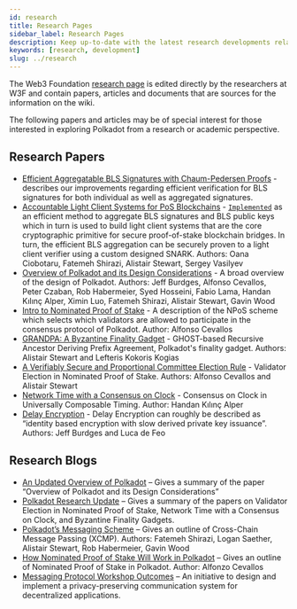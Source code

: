```yaml
---
id: research
title: Research Pages
sidebar_label: Research Pages
description: Keep up-to-date with the latest research developments related to Polkadot.
keywords: [research, development]
slug: ../research
---
```


The Web3 Foundation [research page](https://research.web3.foundation/) is edited directly by the
researchers at W3F and contain papers, articles and documents that are sources for the information
on the wiki.

The following papers and articles may be of special interest for those interested in exploring
Polkadot from a research or academic perspective.

## Research Papers

- [Efficient Aggregatable BLS Signatures with Chaum-Pedersen Proofs](https://eprint.iacr.org/2022/1611) -
  describes our improvements regarding efficient verification for BLS signatures for both individual
  as well as aggregated signatures.
- [Accountable Light Client Systems for PoS Blockchains](https://github.com/w3f/apk-proofs/blob/9f3ed95d4dba4a4ea4b0dca3a57f4b7495271346/Light%20Client.pdf) -
  [`Implemented`](https://github.com/w3f/apk-proofs) as an efficient method to aggregate BLS
  signatures and BLS public keys which in turn is used to build light client systems that are the
  core cryptographic primitive for secure proof-of-stake blockchain bridges. In turn, the efficient
  BLS aggregation can be securely proven to a light client verifier using a custom designed SNARK.
  Authors: Oana Ciobotaru, Fatemeh Shirazi, Alistair Stewart, Sergey Vasilyev
- [Overview of Polkadot and its Design Considerations](https://arxiv.org/pdf/2005.13456.pdf) - A
  broad overview of the design of Polkadot. Authors: Jeff Burdges, Alfonso Cevallos, Peter Czaban,
  Rob Habermeier, Syed Hosseini, Fabio Lama, Handan Kılınç Alper, Ximin Luo, Fatemeh Shirazi,
  Alistair Stewart, Gavin Wood
- [Intro to Nominated Proof of Stake](https://research.web3.foundation/Polkadot/protocols/NPoS) - A
  description of the NPoS scheme which selects which validators are allowed to participate in the
  consensus protocol of Polkadot. Author: Alfonso Cevallos
- [GRANDPA: A Byzantine Finality Gadget](https://arxiv.org/abs/2007.01560) - GHOST-based Recursive
  Ancestor Deriving Prefix Agreement, Polkadot's finality gadget. Authors: Alistair Stewart and
  Lefteris Kokoris Kogias
- [A Verifiably Secure and Proportional Committee Election Rule](https://arxiv.org/abs/2004.12990) -
  Validator Election in Nominated Proof of Stake. Authors: Alfonso Cevallos and Alistair Stewart
- [Network Time with a Consensus on Clock](https://eprint.iacr.org/2019/1348.pdf) - Consensus on
  Clock in Universally Composable Timing. Author: Handan Kılınç Alper
- [Delay Encryption](https://eprint.iacr.org/2020/638) - Delay Encryption can roughly be described
  as “identity based encryption with slow derived private key issuance”. Authors: Jeff Burdges and
  Luca de Feo

## Research Blogs

- [An Updated Overview of Polkadot](https://polkadot.network/an-updated-overview-of-polkadot/) –
  Gives a summary of the paper “Overview of Polkadot and its Design Considerations”
- [Polkadot Research Update](https://polkadot.network/polkadot-research-update/) – Gives a summary
  of the papers on Validator Election in Nominated Proof of Stake, Network Time with a Consensus on
  Clock, and Byzantine Finality Gadgets.
- [Polkadot’s Messaging Scheme](https://medium.com/web3foundation/polkadots-messaging-scheme-b1ec560908b7)
  – Gives an outline of Cross-Chain Message Passing (XCMP). Authors: Fatemeh Shirazi, Logan Saether,
  Alistair Stewart, Rob Habermeier, Gavin Wood
- [How Nominated Proof of Stake Will Work in Polkadot](https://medium.com/web3foundation/how-nominated-proof-of-stake-will-work-in-polkadot-377d70c6bd43)
  – Gives an outline of Nominated Proof of Stake in Polkadot. Author: Alfonzo Cevallos
- [Messaging Protocol Workshop Outcomes](https://medium.com/web3foundation/messaging-protocol-workshop-outcomes-7a827d02a81a)
  – An initiative to design and implement a privacy-preserving communication system for
  decentralized applications.
